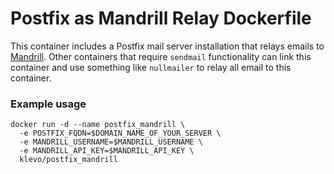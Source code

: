 # Postfix as Mandrill Relay Dockerfile

This container includes a Postfix mail server installation that relays emails to [Mandrill](https://mandrill.com). Other containers that require `sendmail` functionality can link this container and use something like `nullmailer` to relay all email to this container.

### Example usage

```
docker run -d --name postfix_mandrill \
  -e POSTFIX_FQDN=$DOMAIN_NAME_OF_YOUR_SERVER \
  -e MANDRILL_USERNAME=$MANDRILL_USERNAME \
  -e MANDRILL_API_KEY=$MANDRILL_API_KEY \
  klevo/postfix_mandrill
```